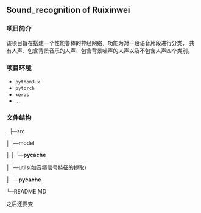 ## Sound_recognition of Ruixinwei

### 项目简介
该项目旨在搭建一个性能鲁棒的神经网络，功能为对一段语音片段进行分类，
共有人声、包含背景音乐的人声、包含背景噪声的人声以及不包含人声四个类别。

### 项目环境
* `python3.x`
* `pytorch`
* `keras`
* ...

### 文件结构
.
├─src

│   ├─model

│   │  └─__pycache__

│   ├─utils(如音频信号特征的提取)

│   └─__pycache__

└─README.MD

之后还要变

